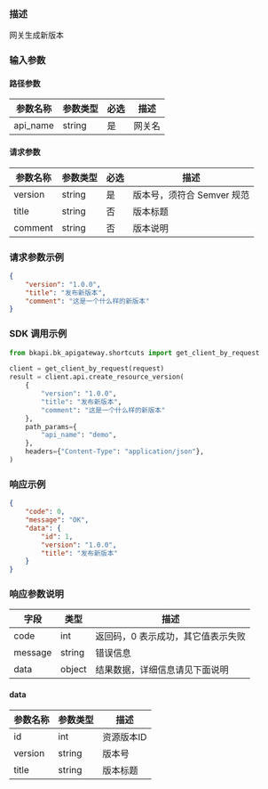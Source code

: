 ### 描述

网关生成新版本


### 输入参数

#### 路径参数

| 参数名称 | 参数类型 | 必选 | 描述   |
| -------- | -------- | ---- | ------ |
| api_name | string   | 是   | 网关名 |

#### 请求参数

| 参数名称 | 参数类型 | 必选 | 描述                       |
| -------- | -------- |----| -------------------------- |
| version  | string   | 是  | 版本号，须符合 Semver 规范 |
| title    | string   | 否  | 版本标题                   |
| comment  | string   | 否  | 版本说明                   |

### 请求参数示例

```json
{
    "version": "1.0.0",
    "title": "发布新版本",
    "comment": "这是一个什么样的新版本"
}
```

### SDK 调用示例

```python
from bkapi.bk_apigateway.shortcuts import get_client_by_request

client = get_client_by_request(request)
result = client.api.create_resource_version(
    {
        "version": "1.0.0",
        "title": "发布新版本",
        "comment": "这是一个什么样的新版本"
    },
    path_params={
        "api_name": "demo",
    },
    headers={"Content-Type": "application/json"},
)
```


### 响应示例

```json
{
    "code": 0,
    "message": "OK",
    "data": {
        "id": 1,
        "version": "1.0.0",
        "title": "发布新版本"
    }
}
```

### 响应参数说明

| 字段    | 类型   | 描述                               |
| ------- | ------ | ---------------------------------- |
| code    | int    | 返回码，0 表示成功，其它值表示失败 |
| message | string | 错误信息                           |
| data    | object | 结果数据，详细信息请见下面说明     |

#### data

| 参数名称 | 参数类型 | 描述       |
| -------- | -------- | ---------- |
| id       | int      | 资源版本ID |
| version  | string   | 版本号     |
| title    | string   | 版本标题   |
